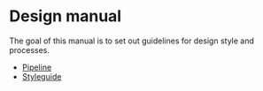 # Design manual

The goal of this manual is to set out guidelines for design style and processes.

* [Pipeline](https://github.com/teamforus/general/tree/develop/manuals/design/pipeline.md)
* [Styleguide](https://github.com/teamforus/general/tree/develop/manuals/design/styleguide.md)
